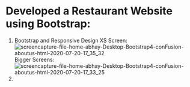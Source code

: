 # Developed a Restaurant Website using Bootstrap:
1. Bootstrap and Responsive Design
XS Screen:
![screencapture-file-home-abhay-Desktop-Bootstrap4-conFusion-aboutus-html-2020-07-20-17_35_32](https://user-images.githubusercontent.com/36734498/87938172-c289f800-cab3-11ea-8504-07aba9e3c8aa.png)
Bigger Screens:
![screencapture-file-home-abhay-Desktop-Bootstrap4-conFusion-aboutus-html-2020-07-20-17_33_25](https://user-images.githubusercontent.com/36734498/87938179-c453bb80-cab3-11ea-80a1-3adf0763a596.png)
2. 
